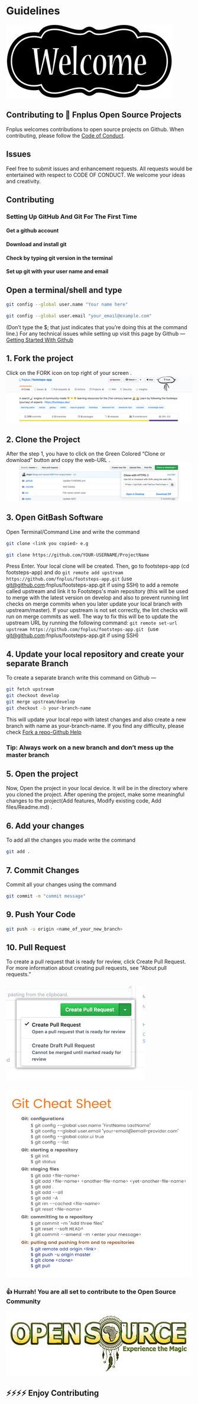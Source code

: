 # Guidelines
![image](./images/welcome.png)
## Contributing to 👣 Fnplus Open Source Projects
Fnplus welcomes contributions to open source projects on Github. When contributing, please follow the [Code of Conduct](/CODE_OF_CONDUCT.md).
## Issues
Feel free to submit issues and enhancement requests. All requests would be entertained with respect to CODE OF CONDUCT. We welcome your ideas and creativity.
## Contributing
### Setting Up GitHub And Git For The First Time
#### Get a github account
#### Download and install git
#### Check by typing git version in the terminal
#### Set up git with your user name and email
## Open a terminal/shell and type
```bash
git config --global user.name "Your name here"
```
```bash
git config --global user.email "your_email@example.com"
```
(Don’t type the $; that just indicates that you’re doing this at the command line.)
For any technical issues while setting up visit this page by Github —  
[Getting Started With Github](https://help.github.com/en/github/getting-started-with-github)
## 1. Fork the project
Click on the FORK icon on top right of your screen .
![fork-image](./images/fork.png)
## 2. Clone the Project
After the step 1, you have to click on the Green Colored “Clone or download” button and copy the web-URL .
![clone_url-image](./images/clone.png)
## 3. Open GitBash Software
Open Terminal/Command Line and write the command
```bash
git clone <link you copied> e.g
```
```bash
git clone https://github.com/YOUR-USERNAME/ProjectName
```
Press Enter. Your local clone will be created.
Then, go to footsteps-app (cd footsteps-app) and do ``` git remote add upstream https://github.com/fnplus/footsteps-app.git ``` (use git@github.com:fnplus/footsteps-app.git if using SSH) to add a remote called upstream and link it to Footsteps's main repository (this will be used to merge with the latest version on develop and also to prevent running lint checks on merge commits when you later update your local branch with upstream/master).
If your upstream is not set correctly, the lint checks will run on merge commits as well. The way to fix this will be to update the upstream URL by running the following command: ```git remote set-url upstream https://github.com/fnplus/footsteps-app.git ``` (use git@github.com:fnplus/footsteps-app.git if using SSH)

## 4. Update your local repository and create your separate Branch
To create a separate branch write this command on Github —

```bash
git fetch upstream
git checkout develop
git merge upstream/develop
git checkout -b your-branch-name 
```

This will update your local repo with latest changes and also create a new branch with name as your-branch-name. 
If you find any difficulty, please check [Fork a repo-Github Help](https://help.github.com/en/github/getting-started-with-github/fork-a-repo)

### Tip: Always work on a new branch and don’t mess up the master branch
## 5. Open the project
Now, Open the project in your local device. It will be in the directory where you cloned the project.
After opening the project, make some meaningful changes to the project(Add features, Modify existing code, Add files/Readme.md) .
## 6. Add your changes
To add all the changes you made write the command
```bash
git add .
```
## 7. Commit Changes
Commit all your changes using the command
```bash
git commit -m "commit message"
```
## 9. Push Your Code
```bash
git push -u origin <name_of_your_new_branch>
```
## 10. Pull Request
To create a pull request that is ready for review, click Create Pull Request. For more information about creating pull requests, see “About pull requests.”
### ![pull_request-image](./images/pull_request.png)
### ![git_cheet_sheet-image](./images/git_cheat_sheet.jpg)
### 👍 Hurrah! You are all set to contribute to the Open Source Community
![open_source-image](./images/open_source.png)
## ⚡️⚡️⚡️⚡️ Enjoy Contributing 
